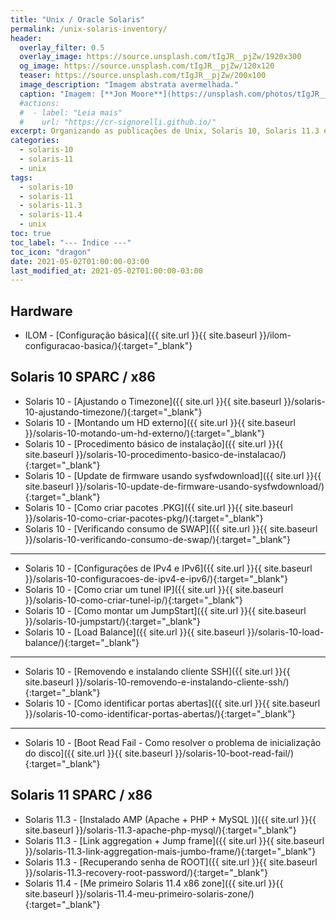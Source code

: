 ```yaml
---
title: "Unix / Oracle Solaris"
permalink: /unix-solaris-inventory/
header:
  overlay_filter: 0.5
  overlay_image: https://source.unsplash.com/tIgJR__pjZw/1920x300
  og_image: https://source.unsplash.com/tIgJR__pjZw/120x120
  teaser: https://source.unsplash.com/tIgJR__pjZw/200x100
  image_description: "Imagem abstrata avermelhada."
  caption: "Imagem: [**Jon Moore**](https://unsplash.com/photos/tIgJR__pjZw)"
  #actions:
  #  - label: "Leia mais"
  #    url: "https://cr-signorelli.github.io/"
excerpt: Organizando as publicações de Unix, Solaris 10, Solaris 11.3 e Solaris 11.4
categories:
  - solaris-10
  - solaris-11
  - unix
tags:
  - solaris-10
  - solaris-11
  - solaris-11.3
  - solaris-11.4
  - unix
toc: true
toc_label: "--- Índice ---"
toc_icon: "dragon"
date: 2021-05-02T01:00:00-03:00
last_modified_at: 2021-05-02T01:00:00-03:00
---
```


## Hardware

- ILOM - [Configuração básica]({{ site.url }}{{ site.baseurl }}/ilom-configuracao-basica/){:target="_blank"}  

## Solaris 10 SPARC / x86

- Solaris 10 - [Ajustando o Timezone]({{ site.url }}{{ site.baseurl }}/solaris-10-ajustando-timezone/){:target="_blank"}  
- Solaris 10 - [Montando um HD externo]({{ site.url }}{{ site.baseurl }}/solaris-10-motando-um-hd-externo/){:target="_blank"}  
- Solaris 10 - [Procedimento básico de instalação]({{ site.url }}{{ site.baseurl }}/solaris-10-procedimento-basico-de-instalacao/){:target="_blank"}  
- Solaris 10 - [Update de firmware usando sysfwdownload]({{ site.url }}{{ site.baseurl }}/solaris-10-update-de-firmware-usando-sysfwdownload/){:target="_blank"}  
- Solaris 10 - [Como criar pacotes .PKG]({{ site.url }}{{ site.baseurl }}/solaris-10-como-criar-pacotes-pkg/){:target="_blank"}  
- Solaris 10 - [Verificando consumo de SWAP]({{ site.url }}{{ site.baseurl }}/solaris-10-verificando-consumo-de-swap/){:target="_blank"}  

---

- Solaris 10 - [Configurações de IPv4 e IPv6]({{ site.url }}{{ site.baseurl }}/solaris-10-configuracoes-de-ipv4-e-ipv6/){:target="_blank"}  
- Solaris 10 - [Como criar um tunel IP]({{ site.url }}{{ site.baseurl }}/solaris-10-como-criar-tunel-ip/){:target="_blank"}  
- Solaris 10 - [Como montar um JumpStart]({{ site.url }}{{ site.baseurl }}/solaris-10-jumpstart/){:target="_blank"}  
- Solaris 10 - [Load Balance]({{ site.url }}{{ site.baseurl }}/solaris-10-load-balance/){:target="_blank"}  

---

- Solaris 10 - [Removendo e instalando cliente SSH]({{ site.url }}{{ site.baseurl }}/solaris-10-removendo-e-instalando-cliente-ssh/){:target="_blank"}  
- Solaris 10 - [Como identificar portas abertas]({{ site.url }}{{ site.baseurl }}/solaris-10-como-identificar-portas-abertas/){:target="_blank"}  

---

- Solaris 10 - [Boot Read Fail - Como resolver o problema de inicialização do disco]({{ site.url }}{{ site.baseurl }}/solaris-10-boot-read-fail/){:target="_blank"}  

## Solaris 11 SPARC / x86

- Solaris 11.3 - [Instalado AMP (Apache + PHP + MySQL )]({{ site.url }}{{ site.baseurl }}/solaris-11.3-apache-php-mysql/){:target="_blank"}  
- Solaris 11.3 - [Link aggregation + Jump frame]({{ site.url }}{{ site.baseurl }}/solaris-11.3-link-aggregation-mais-jumbo-frame/){:target="_blank"}  
- Solaris 11.3 - [Recuperando senha de ROOT]({{ site.url }}{{ site.baseurl }}/solaris-11.3-recovery-root-password/){:target="_blank"}  
- Solaris 11.4 - [Me primeiro Solaris 11.4 x86 zone]({{ site.url }}{{ site.baseurl }}/solaris-11.4-meu-primeiro-solaris-zone/){:target="_blank"}  
